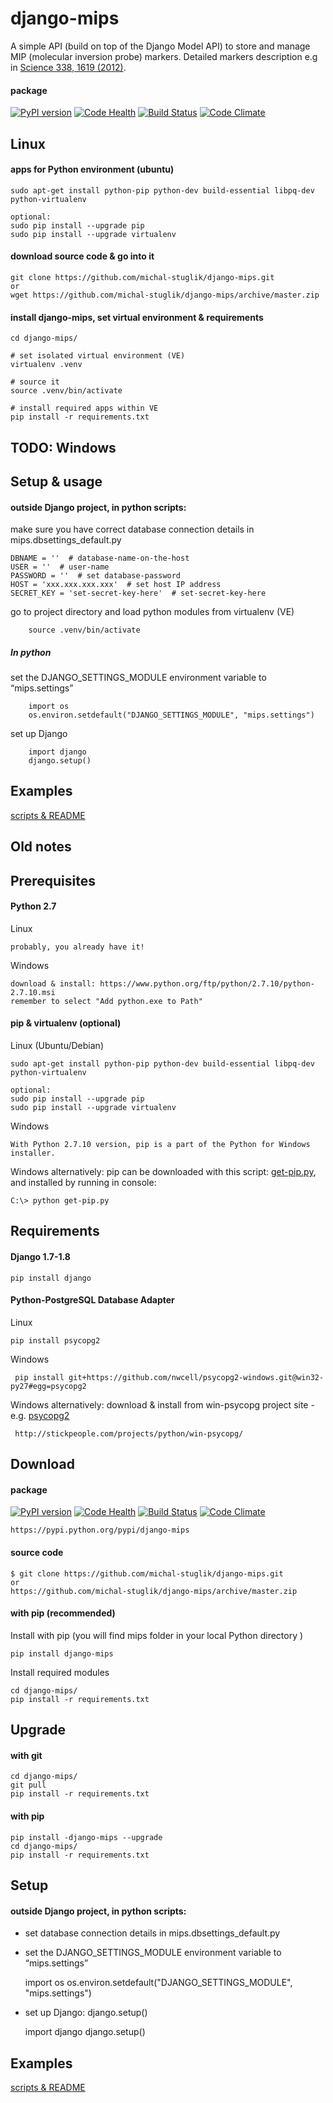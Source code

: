 django-mips
===========

A simple API (build on top of the Django Model API) to store and manage MIP (molecular inversion probe) markers. 
Detailed markers description e.g in [Science 338, 1619 (2012)].

#### package 
[![PyPI version](https://badge.fury.io/py/django-mips.svg)](http://badge.fury.io/py/django-mips)
[![Code Health](https://landscape.io/github/michal-stuglik/django-mips/master/landscape.svg?style=flat)](https://landscape.io/github/michal-stuglik/django-mips/master)
[![Build Status](https://travis-ci.org/michal-stuglik/django-mips.svg?branch=master)](https://travis-ci.org/michal-stuglik/django-mips)
[![Code Climate](https://codeclimate.com/github/michal-stuglik/django-mips/badges/gpa.svg)](https://codeclimate.com/github/michal-stuglik/django-mips)

Linux
-----

#### apps for Python environment (ubuntu)

    sudo apt-get install python-pip python-dev build-essential libpq-dev python-virtualenv
    
    optional:
    sudo pip install --upgrade pip
    sudo pip install --upgrade virtualenv  

#### download source code & go into it

    git clone https://github.com/michal-stuglik/django-mips.git
    or
    wget https://github.com/michal-stuglik/django-mips/archive/master.zip


#### install django-mips, set virtual environment & requirements

    cd django-mips/
    
    # set isolated virtual environment (VE)
    virtualenv .venv
    
    # source it
    source .venv/bin/activate

    # install required apps within VE
    pip install -r requirements.txt


TODO: Windows
-------------






Setup & usage
-----

#### outside Django project, in python scripts:


make sure you have correct database connection details in mips.dbsettings\_default.py

```
DBNAME = ''  # database-name-on-the-host
USER = ''  # user-name
PASSWORD = ''  # set database-password
HOST = 'xxx.xxx.xxx.xxx'  # set host IP address
SECRET_KEY = 'set-secret-key-here'  # set-secret-key-here

```

go to project directory and load python modules from virtualenv (VE)

```
    source .venv/bin/activate
```


##### In python

set the DJANGO\_SETTINGS\_MODULE environment variable to “mips.settings”

```
    import os
    os.environ.setdefault("DJANGO_SETTINGS_MODULE", "mips.settings")
```

set up Django

```
    import django
    django.setup()
```

Examples
--------

[scripts & README]

  [get-pip.py]: https://raw.github.com/pypa/pip/master/contrib/get-pip.py
  [image]: https://pypip.in/v/django-mips/badge.png
  [1]: https://pypip.in/d/django-mips/badge.png
  [scripts & README]: https://github.com/michal-stuglik/django-mips/tree/master/mips/example
  [psycopg2]: http://stickpeople.com/projects/python/win-psycopg/2.6.0/psycopg2-2.6.0.win32-py2.7-pg9.4.1-release.exe
  [pythonwin]: https://www.python.org/ftp/python/2.7.10/python-2.7.10.msi
  [django-mips]: https://pypi.python.org/pypi/django-mips
  [Science 338, 1619 (2012)]: http://www.sciencemag.org/content/338/6114/1619






Old notes
---------


Prerequisites
-------------

####  Python 2.7

Linux
       
    probably, you already have it!
    
Windows

    download & install: https://www.python.org/ftp/python/2.7.10/python-2.7.10.msi
	remember to select "Add python.exe to Path"
    
####   pip & virtualenv (optional)

Linux (Ubuntu/Debian)

    sudo apt-get install python-pip python-dev build-essential libpq-dev python-virtualenv
    
    optional:
    sudo pip install --upgrade pip
    sudo pip install --upgrade virtualenv

Windows

    With Python 2.7.10 version, pip is a part of the Python for Windows installer.

Windows alternatively: pip can be downloaded with this script: [get-pip.py], and installed by running in console:

    C:\> python get-pip.py



Requirements
------------
    
####   Django 1.7-1.8
    
    pip install django


####   Python-PostgreSQL Database Adapter

Linux

    pip install psycopg2
    
    
Windows
     
     pip install git+https://github.com/nwcell/psycopg2-windows.git@win32-py27#egg=psycopg2
     
     
Windows alternatively: download & install from win-psycopg project site -  e.g. [psycopg2]
          
     http://stickpeople.com/projects/python/win-psycopg/
     


Download
--------

#### package 
[![PyPI version](https://badge.fury.io/py/django-mips.svg)](http://badge.fury.io/py/django-mips)
[![Code Health](https://landscape.io/github/michal-stuglik/django-mips/master/landscape.svg?style=flat)](https://landscape.io/github/michal-stuglik/django-mips/master)
[![Build Status](https://travis-ci.org/michal-stuglik/django-mips.svg?branch=master)](https://travis-ci.org/michal-stuglik/django-mips)
[![Code Climate](https://codeclimate.com/github/michal-stuglik/django-mips/badges/gpa.svg)](https://codeclimate.com/github/michal-stuglik/django-mips)

    https://pypi.python.org/pypi/django-mips


#### source code

    $ git clone https://github.com/michal-stuglik/django-mips.git
    or
    https://github.com/michal-stuglik/django-mips/archive/master.zip


#### with pip (recommended)

Install with pip (you will find mips folder in your local Python directory )

    pip install django-mips
	
Install required modules

    cd django-mips/
    pip install -r requirements.txt


Upgrade
-------

#### with git

    cd django-mips/
    git pull
    pip install -r requirements.txt
    
#### with pip

    pip install -django-mips --upgrade
    cd django-mips/
    pip install -r requirements.txt


Setup
-----

#### outside Django project, in python scripts:


*   set database connection details in mips.dbsettings\_default.py
*   set the DJANGO\_SETTINGS\_MODULE environment variable to “mips.settings”


    import os
    os.environ.setdefault("DJANGO_SETTINGS_MODULE", "mips.settings")

*   set up Django: django.setup()


    import django
    django.setup()

Examples
--------

[scripts & README]

  [get-pip.py]: https://raw.github.com/pypa/pip/master/contrib/get-pip.py
  [image]: https://pypip.in/v/django-mips/badge.png
  [1]: https://pypip.in/d/django-mips/badge.png
  [scripts & README]: https://github.com/michal-stuglik/django-mips/tree/master/mips/example
  [psycopg2]: http://stickpeople.com/projects/python/win-psycopg/2.6.0/psycopg2-2.6.0.win32-py2.7-pg9.4.1-release.exe
  [pythonwin]: https://www.python.org/ftp/python/2.7.10/python-2.7.10.msi
  [django-mips]: https://pypi.python.org/pypi/django-mips
  [Science 338, 1619 (2012)]: http://www.sciencemag.org/content/338/6114/1619
